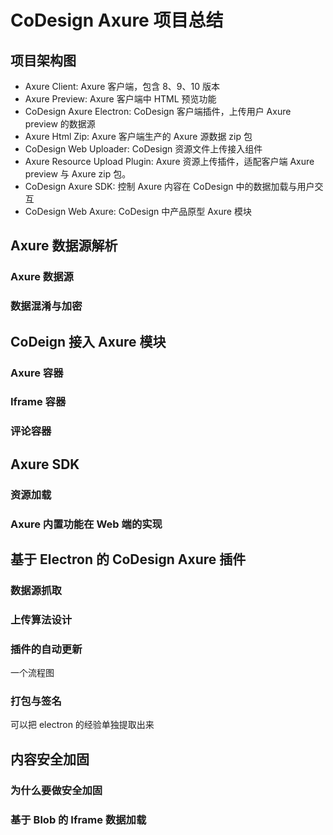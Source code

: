 # CoDesign Axure 项目总结

<script setup>
import FigmaContainer from '/components/FigmaContainer.vue'
</script>

## 项目架构图

<FigmaContainer url="https://www.figma.com/file/E2utI9rEseFTc7tJ3Bbl9o/blog?type=whiteboard&node-id=1266%3A465&t=VhmgWJhomfVcVNWz-1"/>

- Axure Client: Axure 客户端，包含 8、9、10 版本
- Axure Preview: Axure 客户端中 HTML 预览功能
- CoDesign Axure Electron: CoDesign 客户端插件，上传用户 Axure preview 的数据源
- Axure Html Zip: Axure 客户端生产的 Axure 源数据 zip 包
- CoDesign Web Uploader: CoDesign 资源文件上传接入组件
- Axure Resource Upload Plugin: Axure 资源上传插件，适配客户端 Axure preview 与 Axure zip 包。
- CoDesign Axure SDK: 控制 Axure 内容在 CoDesign 中的数据加载与用户交互
- CoDesign Web Axure: CoDesign 中产品原型 Axure 模块

## Axure 数据源解析

### Axure 数据源

### 数据混淆与加密

## CoDeign 接入 Axure 模块

### Axure 容器

### Iframe 容器

### 评论容器

## Axure SDK

### 资源加载

### Axure 内置功能在 Web 端的实现

## 基于 Electron 的 CoDesign Axure 插件

### 数据源抓取

### 上传算法设计

### 插件的自动更新

一个流程图

### 打包与签名

可以把 electron 的经验单独提取出来

## 内容安全加固

### 为什么要做安全加固

### 基于 Blob 的 Iframe 数据加载
